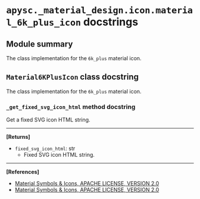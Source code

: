 # `apysc._material_design.icon.material_6k_plus_icon` docstrings

## Module summary

The class implementation for the `6k_plus` material icon.

## `Material6KPlusIcon` class docstring

The class implementation for the `6k_plus` material icon.

### `_get_fixed_svg_icon_html` method docstring

Get a fixed SVG icon HTML string.<hr>

**[Returns]**

- `fixed_svg_icon_html`: str
  - Fixed SVG icon HTML string.

<hr>

**[References]**

- [Material Symbols & Icons, APACHE LICENSE, VERSION 2.0](https://fonts.google.com/icons?icon.size=24&icon.color=%23e8eaed)
- [Material Symbols & Icons, APACHE LICENSE, VERSION 2.0](https://www.apache.org/licenses/LICENSE-2.0.html)